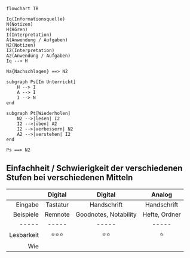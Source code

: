 ```mermaid
flowchart TB

Iq(Informationsquelle)
N(Notizen)
H(Hören)
I(Interpretation)
A(Anwendung / Aufgaben)
N2(Notizen)
I2(Interpretation)
A2(Anwendung / Aufgaben)
Iq --> H

Na{Nachschlagen} ==> N2

subgraph Ps[Im Unterricht]
	H --> I
	A --> I
	I --> N
end

subgraph Pt[Wiederholen]
	N2 -->|lesen| I2
	I2 -->|üben| A2
	I2 -->|verbessern| N2
	A2 -->|verstehen| I2
end

Ps ==> N2
```

## Einfachheit / Schwierigkeit der verschiedenen Stufen bei verschiedenen Mitteln

|            | Digital  |        Digital        |    Analog     |
| ----------:|:--------:|:---------------------:|:-------------:|
|    Eingabe | Tastatur |      Handschrift      |  Handschrift  |
|  Beispiele | Remnote | Goodnotes, Notability | Hefte, Ordner |
|      ----- |  -----   |         -----         |     -----     |
| Lesbarkeit |  ⭐⭐⭐  |         ⭐⭐          |      ⭐       |
|        Wie    |          |                       |               |

